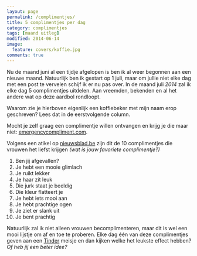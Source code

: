 ```yaml
---
layout: page
permalink: /complimentjes/
title: 5 complimentjes per dag
category: complimentjes
tags: [maand uitleg]
modified: 2014-06-14
image:
  feature: covers/koffie.jpg
comments: true
---
```


Nu de maand juni al een tijdje afgelopen is ben ik al weer begonnen aan een nieuwe maand. Natuurlijk ben ik gestart op 1 juli, maar om jullie niet elke dag met een post te vervelen schijf ik er nu pas over. In de maand juli *2014* zal ik elke dag 5 complimentjes uitdelen. Aan vreemden, bekenden en al het andere wat op deze aardbol rondloopt.

Waarom zie je hierboven eigenlijk een koffiebeker met mijn naam erop geschreven? Lees dat in de eerstvolgende column.

Mocht je zelf graag een complimentje willen ontvangen en krijg je die maar niet: [emergencycompliment.com](http://emergencycompliment.com/?via=demaandvanadriaan.nl).

Volgens een atikel op [nieuwsblad.be](http://www.nieuwsblad.be/article/detail.aspx?articleid=DMF20120416_154&via=demaandvanadriaan.nl) zijn dit de 10 complimentjes die vrouwen het liefst krijgen *(wat is jouw favoriete complimentje?)*

  1. Ben jij afgevallen?
  2. Je hebt een mooie glimlach
  3. Je ruikt lekker
  4. Je haar zit leuk
  5. Die jurk staat je beeldig
  6. Die kleur flatteert je
  7. Je hebt iets mooi aan
  8. Je hebt prachtige ogen
  9. Je ziet er slank uit
  10. Je bent prachtig

Natuurlijk zal ik niet alleen vrouwen becomplimenteren, maar dit is wel een mooi lijstje om af en toe te proberen. Elke dag één van deze complimentjes geven aan een [Tinder](http://www.gotinder.com/?via=demaandvanadriaan) meisje en dan kijken welke het leukste effect hebben? *Of heb jij een beter idee?*
